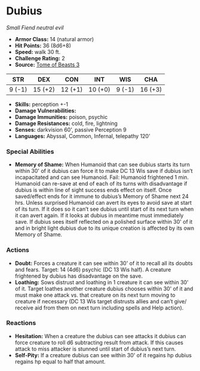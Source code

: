 # Dubius

*Small* *Fiend* *neutral evil*

- **Armor Class:** 14 (natural armor)
- **Hit Points:** 36 (8d6+8)
- **Speed:** walk 30 ft.
- **Challenge Rating:** 2
- **Source:** [Tome of Beasts 3](https://koboldpress.com/kpstore/product/tome-of-beasts-2-for-5th-edition/)

| STR | DEX | CON | INT | WIS | CHA |
| --- | --- | --- | --- | --- | --- |
| 9 (-1) | 15 (+2) | 12 (+1) | 10 (+0) | 9 (-1) | 16 (+3) |

- **Skills:** perception +-1
- **Damage Vulnerabilities:** 
- **Damage Immunities:** poison, psychic 
- **Damage Resistances:** cold, fire, lightning
- **Senses:** darkvision 60', passive Perception 9
- **Languages:** Abyssal, Common, Infernal, telepathy 120'
### Special Abilities
- **Memory of Shame:** When Humanoid that can see dubius starts its turn within 30' of it dubius can force it to make DC 13 Wis save if dubius isn’t incapacitated and can see Humanoid. Fail: Humanoid frightened 1 min. Humanoid can re-save at end of each of its turns with disadvantage if dubius is within line of sight success ends effect on itself. Once saved/effect ends for it immune to dubius’s Memory of Shame next 24 hrs. Unless surprised Humanoid can avert its eyes to avoid save at start of its turn. If it does so it can’t see dubius until start of its next turn when it can avert again. If it looks at dubius in meantime must immediately save. If dubius sees itself reflected on a polished surface within 30' of it and in bright light dubius due to its unique creation is affected by its own Memory of Shame.
### Actions
- **Doubt:** Forces a creature it can see within 30' of it to recall all its doubts and fears. Target: 14 (4d6) psychic (DC 13 Wis half). A creature frightened by dubius has disadvantage on the save.
- **Loathing:** Sows distrust and loathing in 1 creature it can see within 30' of it. Target loathes another creature dubius chooses within 30' of it and must make one attack vs. that creature on its next turn moving to creature if necessary (DC 13 Wis target distrusts allies and can’t give/ receive aid from them on next turn including spells and Help action).
### Reactions
- **Hesitation:** When a creature the dubius can see attacks it dubius can force creature to roll d6 subtracting result from attack. If this causes attack to miss attacker is stunned until start of dubius’s next turn.
- **Self-Pity:** If a creature dubius can see within 30' of it regains hp dubius regains hp equal to half that amount.
